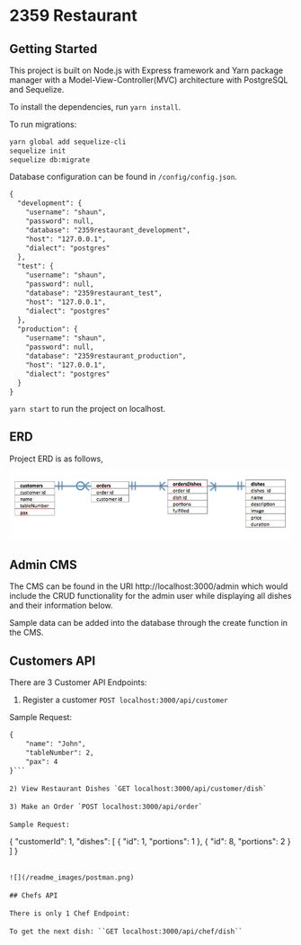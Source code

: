# 2359 Restaurant

## Getting Started

This project is built on Node.js with Express framework and Yarn package manager with a Model-View-Controller(MVC) architecture with PostgreSQL and Sequelize.

To install the dependencies, run ``yarn install``.

To run migrations:

```
yarn global add sequelize-cli
sequelize init
sequelize db:migrate
```

Database configuration can be found in ``/config/config.json``.
```
{
  "development": {
    "username": "shaun",
    "password": null,
    "database": "2359restaurant_development",
    "host": "127.0.0.1",
    "dialect": "postgres"
  },
  "test": {
    "username": "shaun",
    "password": null,
    "database": "2359restaurant_test",
    "host": "127.0.0.1",
    "dialect": "postgres"
  },
  "production": {
    "username": "shaun",
    "password": null,
    "database": "2359restaurant_production",
    "host": "127.0.0.1",
    "dialect": "postgres"
  }
}
```

``yarn start`` to run the project on localhost.

## ERD
Project ERD is as follows,

![](/readme_images/ERD.png)

## Admin CMS
The CMS can be found in the URI http://localhost:3000/admin which would include the CRUD functionality for the admin user while displaying all dishes and their information below.

Sample data can be added into the database through the create function in the CMS.

## Customers API
There are 3 Customer API Endpoints:

1) Register a customer `POST localhost:3000/api/customer`

Sample Request:
```
{
	"name": "John",
	"tableNumber": 2,
	"pax": 4
}```

2) View Restaurant Dishes `GET localhost:3000/api/customer/dish`

3) Make an Order `POST localhost:3000/api/order`

Sample Request:
```
{
	"customerId": 1,
	"dishes": [
		{
			"id": 1,
			"portions": 1
		},
		{
			"id": 8,
			"portions": 2
		}
	]
}
```

![](/readme_images/postman.png)

## Chefs API

There is only 1 Chef Endpoint:

To get the next dish: ``GET localhost:3000/api/chef/dish``
